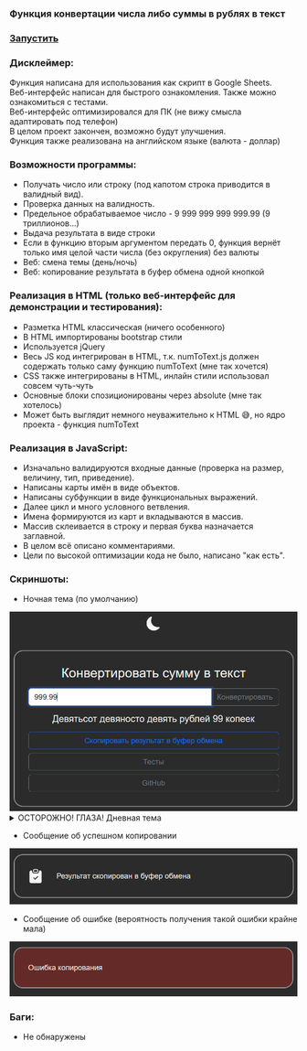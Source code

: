 <h3>Функция конвертации числа либо суммы в рублях в текст</h3>
<h3><a href="https://igoromashov.github.io/numToText/">Запустить</a></h3>

<h3>Дисклеймер:</h3>
  Функция написана для использования как скрипт в Google Sheets.<br>
  Веб-интерфейс написан для быстрого ознакомления. Также можно ознакомиться с тестами.<br>
  Веб-интерфейс оптимизировался для ПК (не вижу смысла адаптировать под телефон)<br>
  В целом проект закончен, возможно будут улучшения.<br>
  Функция также реализована на английском языке (валюта - доллар)<br>
  
<h3>Возможности программы:</h3>
<ul>
  <li>Получать число или строку (под капотом строка приводится в валидный вид).</li>
  <li>Проверка данных на валидность.</li>
  <li>Предельное обрабатываемое число - 9 999 999 999 999.99 (9 триллионов...)</li>
  <li>Выдача результата в виде строки</li>
  <li>Если в функцию вторым аргументом передать 0, функция вернёт только имя целой части числа (без округления) без валюты</li>
  <li>Веб: смена темы (день/ночь)</li>
  <li>Веб: копирование результата в буфер обмена одной кнопкой</li>
</ul>
  
<h3>Реализация в HTML (только веб-интерфейс для демонстрации и тестирования):</h3>
<ul>
  <li>Разметка HTML классическая (ничего особенного)</li>
  <li>В HTML импортированы bootstrap стили</li>
  <li>Используется jQuery</li>
  <li>Весь JS код интегрирован в HTML, т.к. numToText.js должен содержать только саму функцию numToText (мне так хочется)</li>
  <li>CSS также интегрированы в HTML, инлайн стили использовал совсем чуть-чуть</li>
  <li>Основные блоки спозиционированы через absolute (мне так хотелось)</li>
  <li>Может быть выглядит немного неуважительно к HTML 😅, но ядро проекта - функция numToText</li>
</ul>

<h3>Реализация в JavaScript:</h3>
<ul>
  <li>Изначально валидируются входные данные (проверка на размер, величину, тип, приведение).</li>
  <li>Написаны карты имён в виде объектов.</li>
  <li>Написаны субфункции в виде функциональных выражений.</li>
  <li>Далее цикл и много условного ветвления.</li>
  <li>Имена формируются из карт и вкладываются в массив.</li>
  <li>Массив склеивается в строку и первая буква назначается заглавной.</li>
  <li>В целом всё описано комментариями.</li>
  <li>Цели по высокой оптимизации кода не было, написано "как есть".</li>
</ul>
  
  <h3>Скриншоты:</h3>
<ul>
  <li>Ночная тема (по умолчанию)</li>
</ul>
  <img src="./screenshots/01.png" style="width: 615px, height: 320px, margin: auto" href="#" />  
<details>
<summary>ОСТОРОЖНО! ГЛАЗА! Дневная тема</summary>

[![Дневная тема][1]][1]

[1]: ./screenshots/02.png

</details>
<ul>
  <li>Сообщение об успешном копировании</li>
</ul>
  <img src="./screenshots/03.png" style="width: 615px, height: 320px, margin: auto" href="#" />
<ul>
  <li>Сообщение об ошибке (вероятность получения такой ошибки крайне мала)</li>
</ul>
  <img src="./screenshots/04.png" style="width: 615px, height: 320px, margin: auto" href="#" />
  
<h3>Баги:</h3>
<ul>
  <li>Не обнаружены</li>
</ul>
